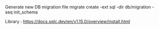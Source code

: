 Generate new DB migration file
migrate create -ext sql -dir db/migration -seq init_schema

Library :
https://docs.sqlc.dev/en/v1.15.0/overview/install.html 